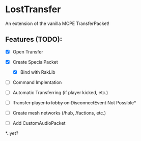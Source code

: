 # LostTransfer
An extension of the vanilla MCPE TransferPacket!

## Features (TODO):
- [x] Open Transfer
- [x] Create SpecialPacket
  - [x] Bind with RakLib  
- [ ] Command Implentation
- [ ] Automatic Transferring (if player kicked, etc.)
- [ ] ~~Transfer player to lobby on DisconnectEvent~~ Not Possible*
- [ ] Create mesh networks (/hub, /factions, etc.)
- [ ] Add CustomAudioPacket


*..yet?
